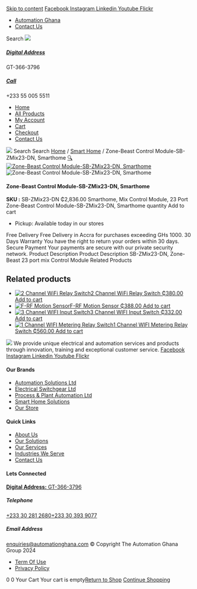 [Skip to content](https://store.automationghana.com/product/smarthome-digital-output-dimmer-module/#content)
[ Facebook ](https://www.facebook.com/automationgh/) [ Instagram ](https://www.instagram.com/automationgh/) [ Linkedin ](https://www.linkedin.com/company/the-automation-ghana-limited/) [ Youtube ](https://www.youtube.com/channel/UCurrRDUSm5oIW39VXjn1u0w) [ Flickr ](https://www.flickr.com/photos/181794037@N07/)
  * [ Automation Ghana ](https://automationghana.com)
  * [ Contact Us ](https://store.automationghana.com/contact/)


Search
[ ![](https://store.automationghana.com/wp-content/uploads/2024/04/Website-TAGG-Logo-BLUE.png) ](https://store.automationghana.com/)
[ ](https://maps.app.goo.gl/m4xeaagWCNbLk4jM6)
#####  [ Digital Address ](https://maps.app.goo.gl/m4xeaagWCNbLk4jM6)
GT-366-3796 
[ ](tel:+233550055511)
#####  [ Call ](tel:+233550055511)
+233 55 005 5511 
  * [Home](https://store.automationghana.com/)
  * [All Products](https://store.automationghana.com/shop/)
  * [My Account](https://store.automationghana.com/my-account/)
  * [Cart](https://store.automationghana.com/cart/)
  * [Checkout](https://store.automationghana.com/checkout/)
  * [Contact Us](https://store.automationghana.com/contact/)


[![](https://store.automationghana.com/wp-content/uploads/2024/04/AutomationGhana_logo_white.png)](https://store.automationghana.com)
Search
Search
[Home](https://store.automationghana.com) / [Smart Home](https://store.automationghana.com/product-category/smart-home/) / Zone-Beast Control Module-SB-ZMix23-DN, Smarthome
[🔍](https://store.automationghana.com/product/smarthome-digital-output-dimmer-module/)
[![Zone-Beast Control Module-SB-ZMix23-DN, Smarthome](https://store.automationghana.com/wp-content/uploads/2021/03/DSC0766_1600x1067dF7bb3gOp6MrT_600x600.jpg)](https://store.automationghana.com/wp-content/uploads/2021/03/DSC0766_1600x1067dF7bb3gOp6MrT_600x600.jpg)![Zone-Beast Control Module-SB-ZMix23-DN, Smarthome](https://store.automationghana.com/wp-content/uploads/2021/03/DSC0766_1600x1067dF7bb3gOp6MrT_600x600.jpg)
####  Zone-Beast Control Module-SB-ZMix23-DN, Smarthome 
**SKU :** SB-ZMix23-DN 
₵2,836.00
Smarthome, Mix Control Module, 23 Port
Zone-Beast Control Module-SB-ZMix23-DN, Smarthome quantity
Add to cart
  * Pickup: Available today in our stores


Free Delivery 
Free Delivery in Accra for purchases exceeding GHs 1000. 
30 Days Warranty 
You have the right to return your orders within 30 days. 
Secure Payment 
Your payments are secure with our private security network. 
Product Description
Product Description
SB-ZMix23-DN, Zone-Beast 23 port mix Control Module
Related Products 
## Related products
  * [![2 Channel WiFi Relay Switch](https://store.automationghana.com/wp-content/uploads/2021/10/2-Channel-WiFi-Relay-Switch-1.jpg)2 Channel WiFi Relay Switch ₵380.00 ](https://store.automationghana.com/product/2-channel-wifi-relay-switch/)
[Add to cart](https://store.automationghana.com/product/smarthome-digital-output-dimmer-module/?add-to-cart=3594)
  * [![F-RF Motion Sensor](https://store.automationghana.com/wp-content/uploads/2021/10/images.jpg)F-RF Motion Sensor ₵388.00 ](https://store.automationghana.com/product/f-rf-motion-sensor/)
[Add to cart](https://store.automationghana.com/product/smarthome-digital-output-dimmer-module/?add-to-cart=3590)
  * [![3 Channel WIFI Input Switch](https://store.automationghana.com/wp-content/uploads/2021/10/3-Channel-WIFI-Input-Switch-300x300.jpg)3 Channel WIFI Input Switch ₵332.00 ](https://store.automationghana.com/product/3-channel-wifi-input-switch/)
[Add to cart](https://store.automationghana.com/product/smarthome-digital-output-dimmer-module/?add-to-cart=3583)
  * [![1 Channel WIFI Metering Relay Switch](https://store.automationghana.com/wp-content/uploads/2021/03/shelly1pm_x1-1000x1000-1-1-300x300.jpg)1 Channel WIFI Metering Relay Switch ₵560.00 ](https://store.automationghana.com/product/wifi-operated-relay-switch-16-a-with-power-measurement/)
[Add to cart](https://store.automationghana.com/product/smarthome-digital-output-dimmer-module/?add-to-cart=3302)


![](https://store.automationghana.com/wp-content/uploads/2024/04/AutomationGhana_logo_white.png)
We provide unique electrical and automation services and products through innovation, training and exceptional customer service.
[ Facebook ](https://www.facebook.com/automationgh/) [ Instagram ](https://www.instagram.com/automationgh/) [ Linkedin ](https://www.linkedin.com/company/the-automation-ghana-limited/) [ Youtube ](https://www.youtube.com/channel/UCurrRDUSm5oIW39VXjn1u0w) [ Flickr ](https://www.flickr.com/photos/181794037@N07/)
#### Our Brands
  * [ Automation Solutions Ltd ](https://store.automationghana.com/product/smarthome-digital-output-dimmer-module/)
  * [ Electrical Switchgear Ltd ](https://store.automationghana.com/product/smarthome-digital-output-dimmer-module/)
  * [ Process & Plant Automation Ltd ](https://store.automationghana.com/product/smarthome-digital-output-dimmer-module/)
  * [ Smart Home Solutions ](https://store.automationghana.com/product/smarthome-digital-output-dimmer-module/)
  * [ Our Store ](https://store.automationghana.com/product/smarthome-digital-output-dimmer-module/)


#### Quick Links
  * [ About Us ](https://store.automationghana.com/product/smarthome-digital-output-dimmer-module/)
  * [ Our Solutions ](https://store.automationghana.com/product/smarthome-digital-output-dimmer-module/)
  * [ Our Services ](https://store.automationghana.com/product/smarthome-digital-output-dimmer-module/)
  * [ Industries We Serve ](https://store.automationghana.com/product/smarthome-digital-output-dimmer-module/)
  * [ Contact Us ](https://store.automationghana.com/product/smarthome-digital-output-dimmer-module/)


#### Lets Connected
[**Digital Address:** GT-366-3796](https://maps.app.goo.gl/m4xeaagWCNbLk4jM6)
#####  Telephone 
[ +233 30 281 2680](tel:+233302812680)[+233 30 393 9077](https://store.automationghana.com/product/smarthome-digital-output-dimmer-module/+233303939077)
#####  Email Address 
enquiries@automationghana.com 
© Copyright The Automation Ghana Group 2024
  * [ Term Of Use ](https://store.automationghana.com/product/smarthome-digital-output-dimmer-module/)
  * [ Privacy Policy ](https://store.automationghana.com/product/smarthome-digital-output-dimmer-module/)


0
0
Your Cart
Your cart is empty[Return to Shop](https://store.automationghana.com/shop/)
[Continue Shopping](https://store.automationghana.com/product/smarthome-digital-output-dimmer-module/)
